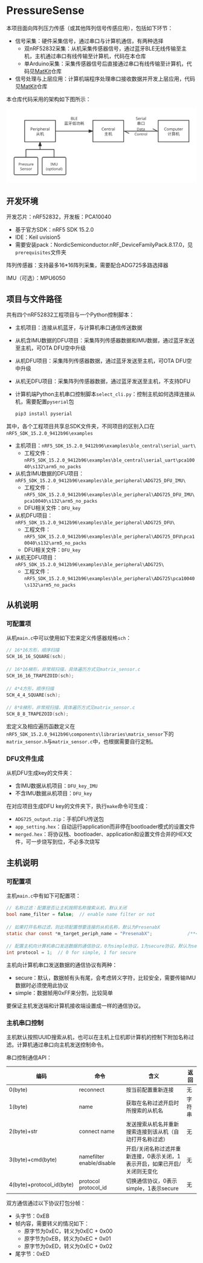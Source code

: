 # PressureSense

本项目面向阵列压力传感（或其他阵列信号传感应用），包括如下环节：

- 信号采集：硬件采集信号，通过串口与计算机通信，有两种选择
  - 双nRF52832采集：从机采集传感器信号，通过蓝牙BLE无线传输至主机，主机通过串口有线传输至计算机，代码在本仓库
  - 单Arduino采集：采集传感器信号后直接通过串口有线传输至计算机，代码见[MatKit](https://github.com/atomiechen/MatKit)仓库
- 信号处理与上层应用：计算机端程序处理串口接收数据并开发上层应用，代码见[MatKit](https://github.com/atomiechen/MatKit)仓库

本仓库代码采用的架构如下图所示：

![schematic](img/schematic.svg)



## 开发环境

开发芯片：nRF52832，开发板：PCA10040

- 基于官方SDK：nRF5 SDK 15.2.0
- IDE：Keil uvision5
- 需要安装pack：NordicSemiconductor.nRF_DeviceFamilyPack.8.17.0，见`prerequisites`文件夹

阵列传感器：支持最多16\*16阵列采集，需要配合ADG725多路选择器

IMU（可选）：MPU6050



## 项目与文件路径

共有四个nRF52832工程项目与一个Python控制脚本：

- 主机项目：连接从机蓝牙，与计算机串口通信传送数据

- 从机含IMU数据的DFU项目：采集阵列传感器数据和IMU数据，通过蓝牙发送至主机，可OTA DFU空中升级

- 从机DFU项目：采集阵列传感器数据，通过蓝牙发送至主机，可OTA DFU空中升级

- 从机无DFU项目：采集阵列传感器数据，通过蓝牙发送至主机，不支持DFU

- 计算机端Python主机串口控制脚本`select_cli.py`：控制主机如何选择连接从机，需要配置`pyserial`包

  ```sh
  pip3 install pyserial
  ```



其中，各个工程项目共享总SDK文件夹，不同项目的区别入口在`nRF5_SDK_15.2.0_9412b96\examples`

- 主机项目：`nRF5_SDK_15.2.0_9412b96\examples\ble_central\serial_uart\`
  - 工程文件：`nRF5_SDK_15.2.0_9412b96\examples\ble_central\serial_uart\pca10040\s132\arm5_no_packs`
- 从机含IMU数据的DFU项目：`nRF5_SDK_15.2.0_9412b96\examples\ble_peripheral\ADG725_DFU_IMU\`
  - 工程文件：`nRF5_SDK_15.2.0_9412b96\examples\ble_peripheral\ADG725_DFU_IMU\pca10040\s132\arm5_no_packs`
  - DFU相关文件：`DFU_key`
- 从机DFU项目：`nRF5_SDK_15.2.0_9412b96\examples\ble_peripheral\ADG725_DFU\`
  - 工程文件：`nRF5_SDK_15.2.0_9412b96\examples\ble_peripheral\ADG725_DFU\pca10040\s132\arm5_no_packs`
  - DFU相关文件：`DFU_key`
- 从机无DFU项目：`nRF5_SDK_15.2.0_9412b96\examples\ble_peripheral\ADG725\`
  - 工程文件：`nRF5_SDK_15.2.0_9412b96\examples\ble_peripheral\ADG725\pca10040\s132\arm5_no_packs`



## 从机说明

### 可配置项

从机`main.c`中可以使用如下宏来定义传感器规格`sch`：

```c
// 16*16方形，顺序扫描
SCH_16_16_SQUARE(sch);

// 16*16梯形，非常规扫描，具体遍历方式见matrix_sensor.c
SCH_16_16_TRAPEZOID(sch);

// 4*4方形，顺序扫描
SCH_4_4_SQUARE(sch);

// 8*8梯形，非常规扫描，具体遍历方式见matrix_sensor.c
SCH_8_8_TRAPEZOID(sch);
```

宏定义及相应遍历函数定义在`nRF5_SDK_15.2.0_9412b96\components\libraries\matrix_sensor`下的`matrix_sensor.h`与`matrix_sensor.c`中，也根据需要自行定制。



### DFU文件生成

从机DFU生成key的文件夹：

- 含IMU数据从机项目：`DFU_key_IMU`
- 不含IMU数据从机项目：`DFU_key`

在对应项目生成DFU key的文件夹下，执行`make`命令可生成：

- `ADG725_output.zip`：手机DFU传送包
- `app_setting.hex`：自动运行application而非停在bootloader模式的设置文件
- `merged.hex`：将协议栈、bootloader、application和设置文件合并的HEX文件，可一步烧写到位，不必多次烧写



## 主机说明

### 可配置项

主机`main.c`中有如下可配置项：

```c
// 名称过滤：配置是否让主机按照名称搜索从机，默认关闭
bool name_filter = false;  // enable name filter or not

// 如果打开名称过滤，则此项配置想要连接的从机名称，默认为PresenabX
static char const *m_target_periph_name = "PresenabX";             /**< Name of the device we try to connect to. This name is searched for in the scan report data*/

// 配置主机向计算机串口发送数据的通信协议，0为simple协议，1为secure协议，默认为secure协议
int protocol = 1;  // 0 for simple, 1 for secure
```

主机向计算机串口发送数据的通信协议有两种：

- secure：默认，数据帧有头有尾，会考虑转义字符，比较安全，需要传输IMU数据时必须使用此协议
- simple：数据帧用0xFF来分割，比较简单

要保证主机发送端和计算机接收端设置成一样的通信协议。



### 主机串口控制

主机默认按照UUID搜索从机，也可以在主机上位机即计算机的控制下附加名称过滤。计算机通过串口向主机发送控制命令。

串口控制通信API：

| 编码                      | 命令                      | 含义                                                         | 返回   |
| ------------------------- | ------------------------- | ------------------------------------------------------------ | ------ |
| 0(byte)                   | reconnect                 | 按当前配置重新连接                                           | 无     |
| 1(byte)                   | name                      | 获取在名称过滤开启时所搜索的从机名                           | 字符串 |
| 2(byte)+str               | connect name              | 发送搜索从机名并重新搜索连接到该从机（自动打开名称过滤）     | 无     |
| 3(byte)+cmd(byte)         | namefilter enable/disable | 开启/关闭名称过滤并重新连接，0表示关闭，1表示开启，如果已开启/关闭则无变化 | 无     |
| 4(byte)+protocol_id(byte) | protocol protocol_id      | 切换通信协议，0表示simple，1表示secure                       | 无     |

双方通信通过以下协议打包分帧：

- 头字节：0xEB
- 帧内容，需要转义的情况如下：
  - 原字节为0xEC，转义为0xEC + 0x00
  - 原字节为0xEB，转义为0xEC + 0x01
  - 原字节为0xED，转义为0xEC + 0x02
- 尾字节：0xED


